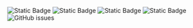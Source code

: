 ![Static Badge](https://img.shields.io/badge/blacklists-60-000000) ![Static Badge](https://img.shields.io/badge/blacklisted-2687723-cc0000) ![Static Badge](https://img.shields.io/badge/whitelisted-2245-00CC00) ![Static Badge](https://img.shields.io/badge/streaming_blacklist-28107-000000) ![GitHub issues](https://img.shields.io/github/issues/fabriziosalmi/blacklists)
